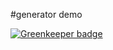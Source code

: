 #generator demo

[![Greenkeeper badge](https://badges.greenkeeper.io/hardfist/generator_demo.svg)](https://greenkeeper.io/)